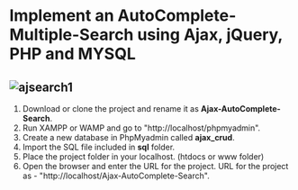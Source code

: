 Implement an AutoComplete-Multiple-Search using Ajax, jQuery, PHP and MYSQL
===
![ajsearch1](https://user-images.githubusercontent.com/23145752/34388222-8222b776-eb58-11e7-9f86-391febd77366.png)
---
1. Download or clone the project and rename it as **Ajax-AutoComplete-Search**.
2. Run XAMPP or WAMP and go to "http://localhost/phpmyadmin".
3. Create a new database in PhpMyadmin called **ajax_crud**.
4. Import the SQL file included in **sql** folder.
5. Place the project folder in your localhost. (htdocs or www folder)
6. Open the browser and enter the URL for the project.
URL for the project as - "http://localhost/Ajax-AutoComplete-Search".
